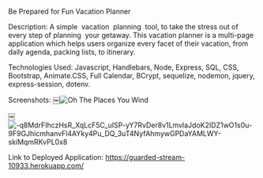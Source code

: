 Be Prepared for Fun Vacation Planner

Description: A simple  vacation  planning  tool, to take the stress out of every step of planning  your getaway. This vacation planner is a multi-page application which helps users organize every facet of their vacation, from daily agenda, packing lists, to itinerary.

Technologies Used: Javascript, Handlebars, Node, Express, SQL, CSS, Bootstrap, Animate.CSS, Full Calendar, BCrypt, sequelize, nodemon, jquery, express-session, dotenv.

Screenshots:
￼![Oh The Places You Wind](https://user-images.githubusercontent.com/102334091/181385397-cf37173b-39ae-4a68-9ae9-75ccb90d8ea4.png)

￼![-q8MdrFIhczHsR_XqLcF5C_uISP-yY7RvDer8v1LmvlaJdoK2IDZ1wO1s0u-9F9GJhicmhanvFl4AYky4Pu_DQ_3uT4NyfAhmywGPDaYAMLWY-skiMqmRKvPL0x8](https://user-images.githubusercontent.com/102334091/181385415-fd0862f3-9dfa-4568-ae8a-02583c44002e.png)

Link to Deployed Application:
https://guarded-stream-10933.herokuapp.com/
